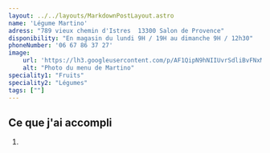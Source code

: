 ```yaml
---
layout: ../../layouts/MarkdownPostLayout.astro
name: 'Légume Martino'
adress: "789 vieux chemin d'Istres  13300 Salon de Provence"
disponibility: "En magasin du lundi 9H / 19H au dimanche 9H / 12h30"
phoneNumber: '06 67 86 37 27'
image:
    url: 'https://lh3.googleusercontent.com/p/AF1QipN9hNIIUvrSdliBvFNxMXHQDsQ9UzrJCBok5l_j=s1360-w1360-h1020'
    alt: "Photo du menu de Martino"
speciality1: "Fruits"
speciality2: "Légumes"
tags: [""]
---
```


## Ce que j'ai accompli

1.  


